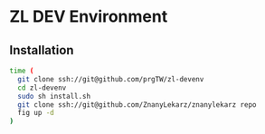 ZL DEV Environment
=========

## Installation

```sh
time (
  git clone ssh://git@github.com/prgTW/zl-devenv
  cd zl-devenv
  sudo sh install.sh
  git clone ssh://git@github.com/ZnanyLekarz/znanylekarz repo
  fig up -d
)

```
